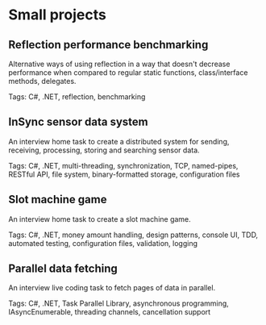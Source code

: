 # Small projects

## Reflection performance benchmarking

Alternative ways of using reflection in a way that doesn't decrease performance when compared to regular static functions, class/interface methods, delegates.

Tags: C#, .NET, reflection, benchmarking

## InSync sensor data system

An interview home task to create a distributed system for sending, receiving, processing, storing and searching sensor data. 

Tags: C#, .NET, multi-threading, synchronization, TCP, named-pipes, RESTful API, file system, binary-formatted storage, configuration files

## Slot machine game

An interview home task to create a slot machine game. 

Tags: C#, .NET, money amount handling, design patterns, console UI, TDD, automated testing, configuration files, validation, logging

## Parallel data fetching

An interview live coding task to fetch pages of data in parallel.

Tags: C#, .NET, Task Parallel Library, asynchronous programming, IAsyncEnumerable, threading channels, cancellation support
